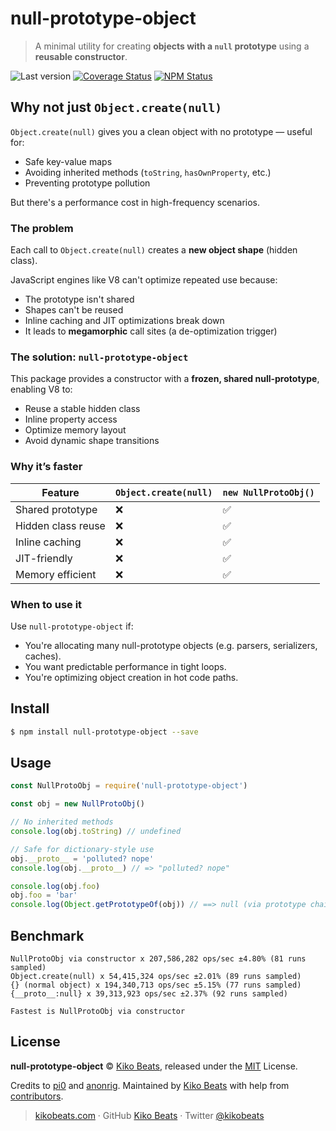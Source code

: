 # null-prototype-object

> A minimal utility for creating **objects with a `null` prototype** using a **reusable constructor**.

![Last version](https://img.shields.io/github/tag/Kikobeats/null-prototype-object.svg?style=flat-square)
[![Coverage Status](https://img.shields.io/coveralls/Kikobeats/null-prototype-object.svg?style=flat-square)](https://coveralls.io/github/Kikobeats/null-prototype-object)
[![NPM Status](https://img.shields.io/npm/dm/null-prototype-object.svg?style=flat-square)](https://www.npmjs.org/package/null-prototype-object)

## Why not just `Object.create(null)`

`Object.create(null)` gives you a clean object with no prototype — useful for:

- Safe key-value maps
- Avoiding inherited methods (`toString`, `hasOwnProperty`, etc.)
- Preventing prototype pollution

But there's a performance cost in high-frequency scenarios.

### The problem

Each call to `Object.create(null)` creates a **new object shape** (hidden class).

JavaScript engines like V8 can't optimize repeated use because:

- The prototype isn't shared
- Shapes can't be reused
- Inline caching and JIT optimizations break down
- It leads to **megamorphic** call sites (a de-optimization trigger)

### The solution: `null-prototype-object`

This package provides a constructor with a **frozen, shared null-prototype**, enabling V8 to:

- Reuse a stable hidden class
- Inline property access
- Optimize memory layout
- Avoid dynamic shape transitions

### Why it’s faster

| Feature                   | `Object.create(null)` | `new NullProtoObj()` |
|---------------------------|------------------------|------------------------|
| Shared prototype          | ❌                     | ✅                     |
| Hidden class reuse        | ❌                     | ✅                     |
| Inline caching            | ❌                     | ✅                     |
| JIT-friendly              | ❌                     | ✅                     |
| Memory efficient          | ❌                     | ✅                     |

### When to use it

Use `null-prototype-object` if:

- You're allocating many null-prototype objects (e.g. parsers, serializers, caches).
- You want predictable performance in tight loops.
- You're optimizing object creation in hot code paths.

## Install

```bash
$ npm install null-prototype-object --save
```

## Usage

```js
const NullProtoObj = require('null-prototype-object')

const obj = new NullProtoObj()

// No inherited methods
console.log(obj.toString) // undefined

// Safe for dictionary-style use
obj.__proto__ = 'polluted? nope'
console.log(obj.__proto__) // => "polluted? nope"

console.log(obj.foo)
obj.foo = 'bar'
console.log(Object.getPrototypeOf(obj)) // ==> null (via prototype chain)
```

## Benchmark

```
NullProtoObj via constructor x 207,586,282 ops/sec ±4.80% (81 runs sampled)
Object.create(null) x 54,415,324 ops/sec ±2.01% (89 runs sampled)
{} (normal object) x 194,340,713 ops/sec ±5.15% (77 runs sampled)
{__proto__:null} x 39,313,923 ops/sec ±2.37% (92 runs sampled)

Fastest is NullProtoObj via constructor
```

## License

**null-prototype-object** © [Kiko Beats](https://kikobeats.com), released under the [MIT](https://github.com/kikobeats/null-prototype-object/blob/master/LICENSE.md) License.

Credits to [pi0](https://github.com/h3js/rou3/blame/main/src/_utils.ts) and [anonrig](https://github.com/anonrig/fast-querystring/blame/main/lib/parse.js#L6). Maintained by [Kiko Beats](https://kikobeats.com) with help from [contributors](https://github.com/kikobeats/null-prototype-object/contributors).

> [kikobeats.com](https://kikobeats.com) · GitHub [Kiko Beats](https://github.com/kikobeats) · Twitter [@kikobeats](https://twitter.com/kikobeats)
